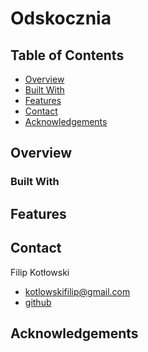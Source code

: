 # Odskocznia

## Table of Contents
- [Overview](#overview)
- [Built With](#built-with)
- [Features](#features)
- [Contact](#contact)
- [Acknowledgements](#acknowledgements)

## Overview

### Built With

## Features

## Contact
Filip Kotłowski
* kotlowskifilip@gmail.com
* [github](https://www.github.com/cotlowzky)
## Acknowledgements